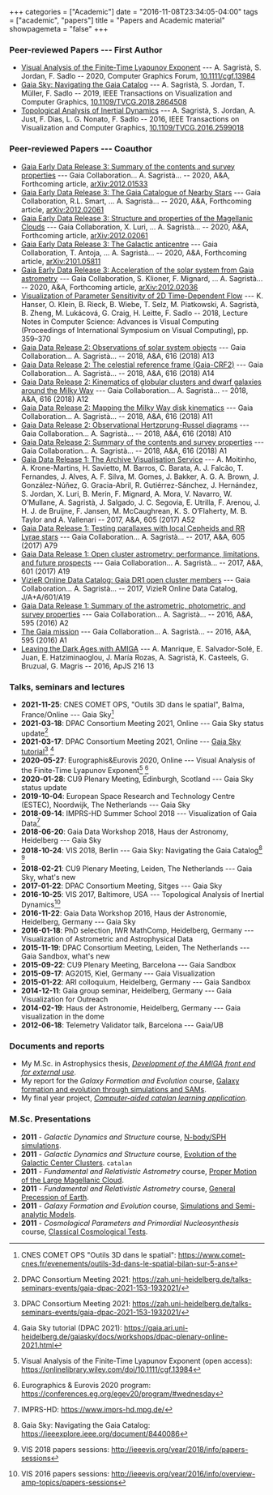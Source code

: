 +++
categories = ["Academic"]
date = "2016-11-08T23:34:05-04:00"
tags = ["academic", "papers"]
title = "Papers and Academic material"
showpagemeta = "false"
+++

### Peer-reviewed Papers --- First Author

*   [Visual Analysis of the Finite-Time Lyapunov Exponent](https://vcg.iwr.uni-heidelberg.de/publications/pubdetails/Sagrista2020vaftle/) --- A. Sagristà, S. Jordan, F. Sadlo -- 2020, Computer Graphics Forum, [10.1111/cgf.13984](https://onlinelibrary.wiley.com/doi/10.1111/cgf.13984)
*   [Gaia Sky: Navigating the Gaia Catalog](https://vcg.iwr.uni-heidelberg.de/publications/pubdetails/Sagrista2019GaiaSky/) --- A. Sagristà, S. Jordan, T. Müller, F. Sadlo -- 2019, IEEE Transactions on Visualization and Computer Graphics, [10.1109/TVCG.2018.2864508](https://doi.org/10.1109/TVCG.2018.2864508)
*   [Topological Analysis of Inertial Dynamics](https://vcg.iwr.uni-heidelberg.de/publications/pubdetails/Sagrista2017inertialTopo/) --- A. Sagristà, S. Jordan, A. Just, F. Dias, L. G. Nonato, F. Sadlo -- 2016, IEEE Transactions on Visualization and Computer Graphics, [10.1109/TVCG.2016.2599018](https://doi.org/10.1109/TVCG.2016.2599018)

### Peer-reviewed Papers --- Coauthor

*   [Gaia Early Data Release 3: Summary of the contents and survey properties](https://doi.org/10.1051/0004-6361/202039657) --- Gaia Collaboration... A. Sagristà... -- 2020, A&A, Forthcoming article, [arXiv:2012.01533](https://arxiv.org/abs/2012.01533)
*   [Gaia Early Data Release 3: The Gaia Catalogue of Nearby Stars](https://www.aanda.org/component/article?access=doi&doi=10.1051/0004-6361/202039498) --- Gaia Collaboration, R.L. Smart, ... A. Sagristà... -- 2020, A&A, Forthcoming article, [arXiv:2012.02061](https://arxiv.org/abs/2012.01533)
*   [Gaia Early Data Release 3: Structure and properties of the Magellanic Clouds](https://www.aanda.org/component/article?access=doi&doi=10.1051/0004-6361/202039588) --- Gaia Collaboration, X. Luri, ... A. Sagristà... -- 2020, A&A, Forthcoming article, [arXiv:2012.02061](https://arxiv.org/abs/2012.01771)
*   [Gaia Early Data Release 3: The Galactic anticentre](https://www.aanda.org/component/article?access=doi&doi=10.1051/0004-6361/202039714) --- Gaia Collaboration, T. Antoja, ... A. Sagristà... -- 2020, A&A, Forthcoming article, [arXiv:2101.05811](https://arxiv.org/abs/2101.05811)
*   [Gaia Early Data Release 3: Acceleration of the solar system from Gaia astrometry](https://www.aanda.org/component/article?access=doi&doi=10.1051/0004-6361/202039734) --- Gaia Collaboration, S. Klioner, F. Mignard, ... A. Sagristà... -- 2020, A&A, Forthcoming article, [arXiv:2012.02036](https://arxiv.org/abs/2101.05811)
*   [Visualization of Parameter Sensitivity of 2D Time-Dependent Flow](https://link.springer.com/chapter/10.1007/978-3-030-03801-4_32) --- K. Hanser, O. Klein, B. Rieck, B. Wiebe, T. Selz, M. Piatkowski, A. Sagristà, B. Zheng, M. Lukácová, G. Craig, H. Leitte, F. Sadlo -- 2018, Lecture Notes in Computer Science: Advances is Visual Computing (Proceedings of International Symposium on Visual Computing), pp. 359–370
*   [Gaia Data Release 2: Observations of solar system objects](https://doi.org/10.1051/0004-6361/201832900) --- Gaia Collaboration... A. Sagristà... -- 2018, A&A, 616 (2018) A13
*   [Gaia Data Release 2: The celestial reference frame (Gaia-CRF2)](https://doi.org/10.1051/0004-6361/201832916) --- Gaia Collaboration... A. Sagristà... -- 2018, A&A, 616 (2018) A14
*   [Gaia Data Release 2: Kinematics of globular clusters and dwarf galaxies around the Milky Way](https://doi.org/10.1051/0004-6361/201832698) --- Gaia Collaboration... A. Sagristà... -- 2018, A&A, 616 (2018) A12
*   [Gaia Data Release 2: Mapping the Milky Way disk kinematics](https://doi.org/10.1051/0004-6361/201832865) --- Gaia Collaboration... A. Sagristà... -- 2018, A&A, 616 (2018) A11
*   [Gaia Data Release 2: Observational Hertzprung-Russel diagrams](https://doi.org/10.1051/0004-6361/201832843) --- Gaia Collaboration... A. Sagristà... -- 2018, A&A, 616 (2018) A10
*   [Gaia Data Release 2: Summary of the contents and survey properties](https://doi.org/10.1051/0004-6361/201833051) --- Gaia Collaboration... A. Sagristà... -- 2018, A&A, 616 (2018) A1
*   [Gaia Data Release 1: The Archive Visualisation Service](https://doi.org/10.1051/0004-6361/201731059) --- A. Moitinho, A. Krone-Martins, H. Savietto, M. Barros, C. Barata, A. J. Falcão, T. Fernandes, J. Alves, A. F. Silva, M. Gomes, J. Bakker, A. G. A. Brown, J. González-Núñez, G. Gracia-Abril, R. Gutiérrez-Sánchez, J. Hernández, S. Jordan, X. Luri, B. Merin, F. Mignard, A. Mora, V. Navarro, W. O’Mullane, A. Sagristà, J. Salgado, J. C. Segovia, E. Utrilla, F. Arenou, J. H. J. de Bruijne, F. Jansen, M. McCaughrean, K. S. O’Flaherty, M. B. Taylor and A. Vallenari -- 2017, A&A, 605 (2017) A52
*   [Gaia Data Release 1: Testing parallaxes with local Cepheids and RR Lyrae stars](https://ui.adsabs.harvard.edu/link_gateway/2017A&A...605A..79G/doi:10.1051/0004-6361/201629925) --- Gaia Collaboration... A. Sagristà... -- 2017, A&A, 605 (2017) A79
*   [Gaia Data Release 1: Open cluster astrometry: performance, limitations, and future prospects](https://doi.org/10.1051/0004-6361/201730552) --- Gaia Collaboration... A. Sagristà... -- 2017, A&A, 601 (2017) A19
*   [VizieR Online Data Catalog: Gaia DR1 open cluster members](http://adsabs.harvard.edu/abs/2017yCat..36010019G) --- Gaia Collaboration... A. Sagristà... -- 2017, VizieR Online Data Catalog, J/A+A/601/A19
*   [Gaia Data Release 1: Summary of the astrometric, photometric, and survey properties](http://dx.doi.org/10.1051/0004-6361/201629512) --- Gaia Collaboration... A. Sagristà... -- 2016, A&A, 595 (2016) A2
*   [The Gaia mission](http://www.aanda.org/component/article?access=doi&doi=10.1051/0004-6361/201629272) --- Gaia Collaboration... A. Sagristà... -- 2016, A&A, 595 (2016) A1 
*   [Leaving the Dark Ages with AMIGA](http://iopscience.iop.org/0067-0049/216/1/13) --- A. Manrique, E. Salvador-Solé, E. Juan, E. Hatziminaoglou, J. María Rozas, A. Sagristà, K. Casteels, G. Bruzual, G. Magris -- 2016, ApJS 216 13 

### Talks, seminars and lectures

*   **2021-11-25**: CNES COMET OPS, "Outils 3D dans le spatial", Balma, France/Online --- Gaia Sky[^cometops]
*   **2021-03-18**: DPAC Consortium Meeting 2021, Online --- Gaia Sky status update[^dpac2021]
*   **2021-03-17**: DPAC Consortium Meeting 2021, Online --- [Gaia Sky tutorial](https://odysee.com/@GaiaSky:8/gaia-sky-tutorial-009-dpac-2021-online:3)[^dpac2021] [^gstut]
*   **2020-05-27**: Eurographis&Eurovis 2020, Online --- Visual Analysis of the Finite-Time Lyapunov Exponent[^vaftle] [^eurovis2020]
*   **2020-01-28**: CU9 Plenary Meeting, Edinburgh, Scotland --- Gaia Sky status update
*   **2019-10-04**: European Space Research and Technology Centre (ESTEC), Noordwijk, The Netherlands --- Gaia Sky
*   **2018-09-14**: IMPRS-HD Summer School 2018 --- Visualization of Gaia Data[^imprs]
*   **2018-06-20**: Gaia Data Workshop 2018, Haus der Astronomy, Heidelberg --- Gaia Sky
*   **2018-10-24**: VIS 2018, Berlin --- Gaia Sky: Navigating the Gaia Catalog[^gspaper] [^vis2018]
*   **2018-02-21**: CU9 Plenary Meeting, Leiden, The Netherlands --- Gaia Sky, what's new
*   **2017-01-22**: DPAC Consortium Meeting, Sitges --- Gaia Sky
*   **2016-10-25**: VIS 2017, Baltimore, USA --- Topological Analysis of Inertial Dynamics[^vis2016]
*   **2016-11-22**: Gaia Data Workshop 2016, Haus der Astronomie, Heidelberg, Germany --- Gaia Sky
*   **2016-01-18**: PhD selection, IWR MathComp, Heidelberg, Germany --- Visualization of Astrometric and Astrophysical Data
*   **2015-11-19**: DPAC Consortium Meeting, Leiden, The Netherlands --- Gaia Sandbox, what's new
*   **2015-09-22**: CU9 Plenary Meeting, Barcelona --- Gaia Sandbox
*   **2015-09-17**: AG2015, Kiel, Germany --- Gaia Visualization
*   **2015-01-22**: ARI colloquium, Heidelberg, Germany --- Gaia Sandbox
*   **2014-12-11**: Gaia group seminar, Heidelberg, Germany --- Gaia Visualization for Outreach
*   **2014-02-19**: Haus der Astronomie, Heidelberg, Germany --- Gaia visualization in the dome
*   **2012-06-18**: Telemetry Validator talk, Barcelona --- Gaia/UB

### Documents and reports

*   My M.Sc. in Astrophysics thesis, [_Development of the AMIGA front end for external use_](/pdf/MasterThesis.pdf).
*   My report for the _Galaxy Formation and Evolution_ course, [Galaxy formation and evolution through
simulations and SAMs](/pdf/GalaxyFormation.pdf).
*   My final year project, [_Computer-aided catalan learning application_](/pdf/FYPReport.pdf).


### M.Sc. Presentations

*   **2011** - _Galactic Dynamics and Structure_ course, [N-body/SPH simulations](/pdf/NBody.pdf).
*   **2011** - _Galactic Dynamics and Structure_ course, [Evolution of the Galactic Center Clusters](/pdf/ClustersGC.pdf). `catalan`
*   **2011** - _Fundamental and Relativistic Astrometry_ course, [Proper Motion of the Large Magellanic Cloud](/pdf/GalacticProperMotion.pdf).
*   **2011** - _Fundamental and Relativistic Astrometry_ course, [General Precession of Earth](/pdf/ICRS.pdf).
*   **2011** - _Galaxy Formation and Evolution_ course, [Simulations and Semi-analytic Models](/pdf/SIMSAM.pdf).
*   **2011** - _Cosmological Parameters and Primordial Nucleosynthesis_ course, [Classical Cosmological Tests](/pdf/PCNSP-ClassicalTestsPres.pdf).


[^cometops]: CNES COMET OPS "Outils 3D dans le spatial": https://www.comet-cnes.fr/evenements/outils-3d-dans-le-spatial-bilan-sur-5-ans
[^dpac2021]: DPAC Consortium Meeting 2021: https://zah.uni-heidelberg.de/talks-seminars-events/gaia-dpac-2021-153-1932021/
[^gstut]: Gaia Sky tutorial (DPAC 2021): https://gaia.ari.uni-heidelberg.de/gaiasky/docs/workshops/dpac-plenary-online-2021.html
[^eurovis2020]: Eurographics & Eurovis 2020 program: https://conferences.eg.org/egev20/program/#wednesday
[^vaftle]: Visual Analysis of the Finite-Time Lyapunov Exponent (open access): https://onlinelibrary.wiley.com/doi/10.1111/cgf.13984
[^imprs]: IMPRS-HD: https://www.imprs-hd.mpg.de/
[^vis2018]: VIS 2018 papers sessions: http://ieeevis.org/year/2018/info/papers-sessions
[^gspaper]: Gaia Sky: Navigating the Gaia Catalog: https://ieeexplore.ieee.org/document/8440086
[^vis2016]: VIS 2016 papers sessions: http://ieeevis.org/year/2016/info/overview-amp-topics/papers-sessions
